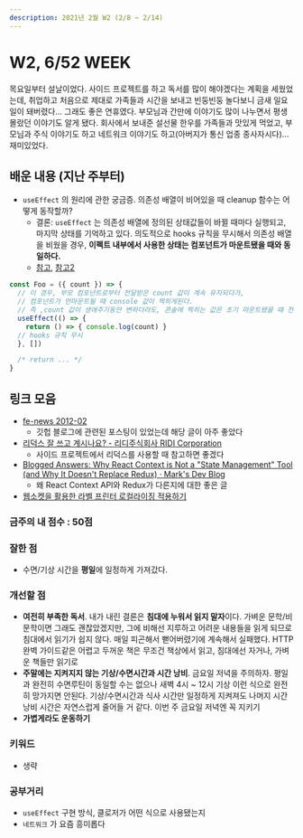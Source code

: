 ```yaml
---
description: 2021년 2월 W2 (2/8 ~ 2/14)
---
```


# W2, 6/52 WEEK

목요일부터 설날이었다. 사이드 프로젝트를 하고 독서를 많이 해야겠다는 계획을 세웠었는데, 취업하고 처음으로 제대로 가족들과 시간을 보내고 빈둥빈둥 놀다보니 금새 일요일이 돼버렸다... 그래도 좋은 연휴였다. 부모님과 간만에 이야기도 많이 나누면서 평생 몰랐던 이야기도 알게 됐다. 회사에서 보내준 설선물 한우를 가족들과 맛있게 먹었고, 부모님과 주식 이야기도 하고 네트워크 이야기도 하고\(아버지가 통신 업종 종사자시다\)... 재미있었다.

## 배운 내용 \(지난 주부터\)

* `useEffect` 의 원리에 관한 궁금증. 의존성 배열이 비어있을 때 cleanup 함수는 어떻게 동작할까?
  * 결론: `useEffect` 는 의존성 배열에 정의된 상태값들이 바뀔 때마다 실행되고, 마지막 상태를 기억하고 있다. 의도적으로 hooks 규칙을 무시해서 의존성 배열을 비웠을 경우, **이펙트 내부에서 사용한 상태는 컴포넌트가 마운트됐을 때와 동일하다.**
  * [참고](https://dev.to/robmarshall/how-to-use-componentwillunmount-with-functional-components-in-react-2a5g), [참고2](https://stackoverflow.com/questions/55020041/react-hooks-useeffect-cleanup-for-only-componentwillunmount)

```javascript
const Foo = ({ count }) => {
  // 이 경우, 부모 컴포넌트로부터 전달받은 count 값이 계속 유지되다가,
  // 컴포넌트가 언마운트될 때 console 값이 찍히게된다. 
  // 즉 ,count 값이 생애주기동안 변하더라도, 콘솔에 찍히는 값은 초기 마운트됐을 때 전달받은 값이다.
  useEffect(() => {
    return () => { console.log(count) }
  // hooks 규칙 무시
  }, [])

  /* return ... */
}
```

## 링크 모음

* [fe-news 2012-02](https://github.com/naver/fe-news/blob/master/issues/2021-02.md)
  * 깃헙 블로그에 관련된 포스팅이 있었는데 해당 글이 아주 좋았다
* [리덕스 잘 쓰고 계시나요? - 리디주식회사 RIDI Corporation](https://ridicorp.com/story/how-to-use-redux-in-ridi/)
  * 사이드 프로젝트에서 리덕스를 사용할 때 참고하면 좋겠다
* [Blogged Answers: Why React Context is Not a "State Management" Tool \(and Why It Doesn't Replace Redux\) · Mark's Dev Blog](https://blog.isquaredsoftware.com/2021/01/context-redux-differences/)
  * 왜 React Context API와 Redux가 다른지에 대한 좋은 글
* [웹소켓을 활용한 라벨 프린터 로컬라이징 적용하기](http://labs.brandi.co.kr//2021/02/01/janghj.html)

### 금주의 내 점수 : 50점

### 잘한 점

* 수면/기상 시간을 **평일**에 일정하게 가져갔다.

### 개선할 점

* **여전히 부족한 독서**. 내가 내린 결론은 **침대에 누워서 읽지 말자**이다. 가벼운 문학/비문학이면 그래도 괜찮았겠지만, 그에 비해선 지루하고 어려운 내용들을 읽게 되므로 침대에서 읽기가 쉽지 않다. 매일 피곤해서 뻗어버렸기에 계속해서 실패했다. HTTP 완벽 가이드같은 어렵고 두꺼운 책은 무조건 책상에서 읽고, 침대에선 자거나, 가벼운 책들만 읽기로
* **주말에는 지켜지지 않는 기상/수면시간과 시간 낭비**. 금요일 저녁을 주의하자. 평일과 완전히 수면루틴이 동일할 수는 없으나 새벽 4시 ~ 12시 기상 이런 식으로 완전히 망가지면 안된다. 기상/수면시간과 식사 시간만 일정하게 지켜져도 나머지 시간 낭비 시간은 자연스럽게 줄어들 거 같다. 이번 주 금요일 저녁엔 꼭 지키기
* **가볍게라도 운동하기**

### 키워드

* 생략

### 공부거리

* `useEffect` 구현 방식, 클로저가 어떤 식으로 사용됐는지
* `네트워크` 가 요즘 흥미롭다

